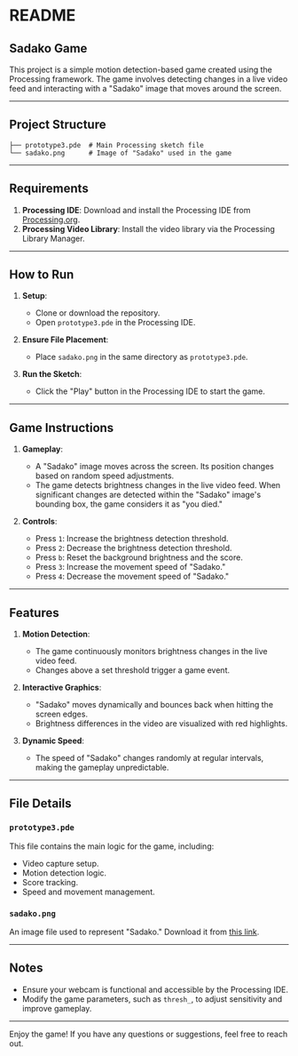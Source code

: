 # README

## Sadako Game

This project is a simple motion detection-based game created using the Processing framework. The game involves detecting changes in a live video feed and interacting with a "Sadako" image that moves around the screen.

---

## Project Structure

```
├── prototype3.pde  # Main Processing sketch file
└── sadako.png      # Image of "Sadako" used in the game
```

---

## Requirements

1. **Processing IDE**: Download and install the Processing IDE from [Processing.org](https://processing.org/).
2. **Processing Video Library**: Install the video library via the Processing Library Manager.

---

## How to Run

1. **Setup**:
   - Clone or download the repository.
   - Open `prototype3.pde` in the Processing IDE.

2. **Ensure File Placement**:
   - Place `sadako.png` in the same directory as `prototype3.pde`.

3. **Run the Sketch**:
   - Click the "Play" button in the Processing IDE to start the game.

---

## Game Instructions

1. **Gameplay**:
   - A "Sadako" image moves across the screen. Its position changes based on random speed adjustments.
   - The game detects brightness changes in the live video feed. When significant changes are detected within the "Sadako" image's bounding box, the game considers it as "you died."

2. **Controls**:
   - Press `1`: Increase the brightness detection threshold.
   - Press `2`: Decrease the brightness detection threshold.
   - Press `b`: Reset the background brightness and the score.
   - Press `3`: Increase the movement speed of "Sadako."
   - Press `4`: Decrease the movement speed of "Sadako."

---

## Features

1. **Motion Detection**:
   - The game continuously monitors brightness changes in the live video feed.
   - Changes above a set threshold trigger a game event.

2. **Interactive Graphics**:
   - "Sadako" moves dynamically and bounces back when hitting the screen edges.
   - Brightness differences in the video are visualized with red highlights.

3. **Dynamic Speed**:
   - The speed of "Sadako" changes randomly at regular intervals, making the gameplay unpredictable.

---

## File Details

### `prototype3.pde`
This file contains the main logic for the game, including:
- Video capture setup.
- Motion detection logic.
- Score tracking.
- Speed and movement management.

### `sadako.png`
An image file used to represent "Sadako." Download it from [this link](https://raw.githubusercontent.com/momoo17/sadako/594d9b06daf2071622d728c0c6f5b04d2fd7f6a1/sadako.png).

---

## Notes

- Ensure your webcam is functional and accessible by the Processing IDE.
- Modify the game parameters, such as `thresh_`, to adjust sensitivity and improve gameplay.

---

Enjoy the game! If you have any questions or suggestions, feel free to reach out.

